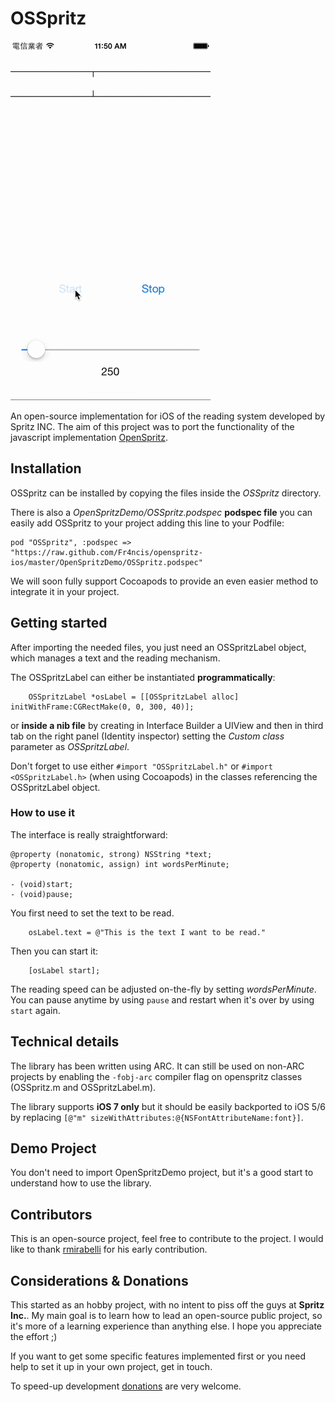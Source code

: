 OSSpritz
========
![image](osspritz-video-short.gif)

An open-source implementation for iOS of the reading system developed by Spritz INC. The aim of this project was to port the functionality of the javascript implementation [OpenSpritz](https://github.com/Miserlou/OpenSpritz).

Installation
--------------

OSSpritz can be installed by copying the files inside the *OSSpritz* directory.

There is also a *OpenSpritzDemo/OSSpritz.podspec* **podspec file** you can easily add OSSpritz to your project adding this line to your Podfile:

	pod "OSSpritz", :podspec => "https://raw.github.com/Fr4ncis/openspritz-ios/master/OpenSpritzDemo/OSSpritz.podspec"
	
We will soon fully support Cocoapods to provide an even easier method to integrate it in your project.

Getting started
---------------

After importing the needed files, you just need an OSSpritzLabel object, which manages a text and the reading mechanism.

The OSSpritzLabel can either be instantiated **programmatically**:

	    OSSpritzLabel *osLabel = [[OSSpritzLabel alloc] initWithFrame:CGRectMake(0, 0, 300, 40)];
	    
or **inside a nib file** by creating in Interface Builder a UIView and then in third tab on the right panel (Identity inspector) setting the *Custom class* parameter as *OSSpritzLabel*.

Don't forget to use either `#import "OSSpritzLabel.h"` or `#import <OSSpritzLabel.h>` (when using Cocoapods) in the classes referencing the OSSpritzLabel object.

### How to use it

The interface is really straightforward:

	@property (nonatomic, strong) NSString *text;
	@property (nonatomic, assign) int wordsPerMinute;

	- (void)start;
	- (void)pause;
	
You first need to set the text to be read.

	    osLabel.text = @"This is the text I want to be read."
	   
Then you can start it:

		[osLabel start];

The reading speed can be adjusted on-the-fly by setting *wordsPerMinute*. You can pause anytime by using `pause` and restart when it's over by using `start` again.

Technical details
-----------------

The library has been written using ARC. It can still be used on non-ARC projects by enabling the `-fobj-arc` compiler flag on openspritz classes (OSSpritz.m and OSSpritzLabel.m).

The library supports **iOS 7 only** but it should be easily backported to iOS 5/6 by replacing `[@"m" sizeWithAttributes:@{NSFontAttributeName:font}]`.

Demo Project
------------
You don't need to import OpenSpritzDemo project, but it's a good start to understand how to use the library.

Contributors
------------

This is an open-source project, feel free to contribute to the project. I would like to thank [rmirabelli](https://github.com/rmirabelli) for his early contribution.

Considerations & Donations
--------------------------

This started as an hobby project, with no intent to piss off the guys at **Spritz Inc.**. My main goal is to learn how to lead an open-source public project, so it's more of a learning experience than anything else. I hope you appreciate the effort ;)

If you want to get some specific features implemented first or you need help to set it up in your own project, get in touch.

To speed-up development [donations](https://www.paypal.com/cgi-bin/webscr?cmd=_s-xclick&hosted_button_id=YGWQ2AVJHZVVE) are very welcome.
